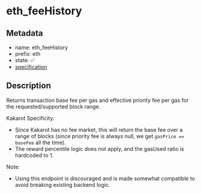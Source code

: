 # eth_feeHistory

## Metadata

- name: eth_feeHistory
- prefix: eth
- state: ✅
- [specification](https://github.com/ethereum/execution-apis/blob/6709c2a795b707202e93c4f2867fa0bf2640a84f/src/eth/fee_market.yaml#L17)

## Description

Returns transaction base fee per gas and effective priority fee per gas for the
requested/supported block range.

Kakarot Specificity:

- Since Kakarot has no fee market, this will return the base fee over a range of
  blocks (since priority fee is always null, we get `gasPrice == baseFee` all
  the time).
- The reward percentile logic does not apply, and the gasUsed ratio is hardcoded
  to 1.

Note:

- Using this endpoint is discouraged and is made somewhat compatible to avoid
  breaking existing backend logic.
